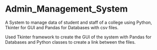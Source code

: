 # Admin_Management_System

A System to manage data of student and staff of a college using Python, Tkinter for GUI and Pandas for Databases with csv files.</br>

Used Tkinter framework to create the GUI of the system with Pandas for Databases and Python classes to create a link between the files.


